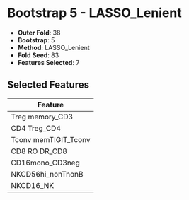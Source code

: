 # Bootstrap 5 - LASSO_Lenient

- **Outer Fold**: 38
- **Bootstrap**: 5
- **Method**: LASSO_Lenient
- **Fold Seed**: 83
- **Features Selected**: 7

## Selected Features

| Feature |
|---------|
| Treg memory_CD3 |
| CD4 Treg_CD4 |
| Tconv memTIGIT_Tconv |
| CD8 RO DR_CD8 |
| CD16mono_CD3neg |
| NKCD56hi_nonTnonB |
| NKCD16_NK |

